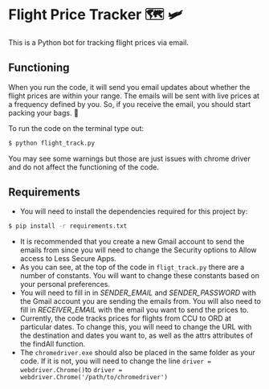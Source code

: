 # Flight Price Tracker :world_map: :small_airplane:
This is a Python bot for tracking flight prices via email.

## Functioning  
When you run the code, it will send you email updates about whether the flight prices are within your range. The emails will be sent with live prices at a frequency defined by you. So, if you receive the email, you should start packing your bags. :partying_face:

To run the code on the terminal type out:
```bash
$ python flight_track.py
```
You may see some warnings but those are just issues with chrome driver and do not affect the functioning of the code.

## Requirements
* You will need to install the dependencies required for this project by:

```bash
$ pip install -r requirements.txt
```
* It is recommended that you create a new Gmail account to send the emails from since you will need to change the Security options to Allow access to Less Secure Apps.  
* As you can see, at the top of the code in ```fligt_track.py``` there are a number of constants. You will want to change these constants based on your personal preferences.  
* You will need to fill in in *SENDER_EMAIL* and *SENDER_PASSWORD* with the Gmail account you are sending the emails from. You will also need to fill in *RECEIVER_EMAIL* with the email you want to 
send the prices to.  
* Currently, the code tracks prices for flights from CCU to ORD at particular dates. To change this, you will need to change the URL with the destination and dates you want to, as well 
as the attrs attributes of the findAll function.  
* The ```chromedriver.exe``` should also be placed in the same folder as your code. If it is not, you will need to change the line ```driver = webdriver.Chrome()```to ```driver = webdriver.Chrome('/path/to/chromedriver') ```

